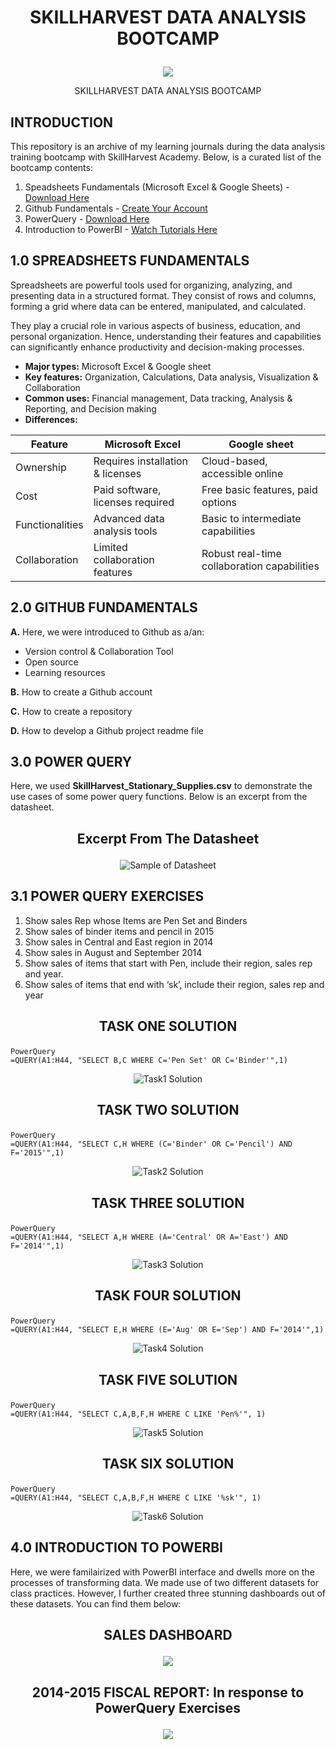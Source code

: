 # <p align="center"/> SKILLHARVEST DATA ANALYSIS BOOTCAMP</p>

<div align="center"> <img src="images/SHLogo.png"> <p>SKILLHARVEST DATA ANALYSIS BOOTCAMP</p> </div>

## INTRODUCTION
This repository is an archive of my learning journals during the data analysis training bootcamp with SkillHarvest Academy. Below, is a curated list of the bootcamp contents:
1. Speadsheets Fundamentals (Microsoft Excel & Google Sheets) - [Download Here](https://www.microsoft.com)
2. Github Fundamentals - [Create Your Account](https://github.com/)
3. PowerQuery - [Download Here](https://www.bing.com/ck/a?!&&p=1e37fcbc5a9a0c62JmltdHM9MTcwNzM1MDQwMCZpZ3VpZD0wMGU2MGU2ZC0wY2QwLTYzYmQtMDcxMi0xZGQ3MGRjZDYyZjkmaW5zaWQ9NTQ3Mw&ptn=3&ver=2&hsh=3&fclid=00e60e6d-0cd0-63bd-0712-1dd70dcd62f9&psq=power+query+download&u=a1aHR0cDovL3d3dy5vZmZpY2UubWljcm9zb2Z0LmNvbS9leGNlbC9kb3dubG9hZC1taWNyb3NvZnQtcG93ZXItcXVlcnktZm9yLWV4Y2VsLUZYMTA0MDE4NjE2LmFzcHg&ntb=1)
4. Introduction to PowerBI - [Watch Tutorials Here](https://www.youtube.com/watch?v=fnA-_iDV_LY&list=PLoyECfvEFOjaMKFbBSKSmnOpEcXqqRegW)

## 1.0 SPREADSHEETS FUNDAMENTALS
Spreadsheets are powerful tools used for organizing, analyzing, and presenting data in a structured format. They consist of rows and columns, forming a grid where data can be entered, manipulated, and calculated.

They play a crucial role in various aspects of business, education, and personal organization. Hence, understanding their features and capabilities can significantly enhance productivity and decision-making processes.

- **Major types:** Microsoft Excel & Google sheet
- **Key features:** Organization, Calculations, Data analysis, Visualization & Collaboration
- **Common uses:** Financial management, Data tracking, Analysis & Reporting, and Decision making
- **Differences:**

<div align="center">
  
| Feature | Microsoft Excel | Google sheet |
|---------|-----------------|--------------|
|Ownership|Requires installation  & licenses|Cloud-based, accessible online|
|Cost|Paid software, licenses required|Free basic features, paid options|
|Functionalities|Advanced data analysis tools|Basic to intermediate capabilities|
|Collaboration|Limited collaboration features|Robust real-time collaboration capabilities|

</div>

## 2.0 GITHUB FUNDAMENTALS
**A.** Here, we were introduced to Github as a/an:
  - Version control & Collaboration Tool
  - Open source
  - Learning resources
    
**B.** How to create a Github account

**C.** How to create a repository

**D.** How to develop a Github project readme file
  
## 3.0 POWER QUERY
Here, we used **SkillHarvest_Stationary_Supplies.csv** to demonstrate the use cases of some power query functions. Below is an excerpt from the datasheet.

## <p align="center"/> **Excerpt From The Datasheet** </p>
<div align="center">
  <img src="images/DatasheetExcerpt.PNG"  alt="Sample of Datasheet">
</div>


## 3.1 POWER QUERY EXERCISES
1. Show sales Rep whose Items are Pen Set and Binders
2. Show sales of binder items and pencil in 2015
3. Show sales in Central and East region in 2014
4. Show sales in August and September 2014
5. Show sales of items that start with Pen, include their region, sales rep and year.
6. Show sales of items that end with ‘sk’, include their region, sales rep and year

## <p align="center"/> TASK ONE SOLUTION </p>
```
PowerQuery
=QUERY(A1:H44, "SELECT B,C WHERE C='Pen Set' OR C='Binder'",1)
```
<div align="center">
  <img src="images/Task1-Sol-Excerpt.PNG" alt="Task1 Solution">
</div>

## <p align="center"/> TASK TWO SOLUTION </p>
```
PowerQuery
=QUERY(A1:H44, "SELECT C,H WHERE (C='Binder' OR C='Pencil') AND F='2015'",1)
```
<div align="center">
  <img src="images/Task2-Sol-Excerpt.PNG" alt="Task2 Solution">
</div>

## <p align="center"/> TASK THREE SOLUTION </p>
```
PowerQuery
=QUERY(A1:H44, "SELECT A,H WHERE (A='Central' OR A='East') AND F='2014'",1)
```
<div align="center">
  <img src="images/Task3-Sol-Excerpt.PNG" alt="Task3 Solution">
</div>

## <p align="center"/> TASK FOUR SOLUTION </p>
```
PowerQuery
=QUERY(A1:H44, "SELECT E,H WHERE (E='Aug' OR E='Sep') AND F='2014'",1)
```
<div align="center">
  <img src="images/Task4-Sol-Excerpt.PNG" alt="Task4 Solution">
</div>

## <p align="center"/> TASK FIVE SOLUTION </p>
```
PowerQuery
=QUERY(A1:H44, "SELECT C,A,B,F,H WHERE C LIKE 'Pen%'", 1)
```
<div align="center">
  <img src="images/Task5-Sol-Excerpt.PNG" alt="Task5 Solution">
</div>

## <p align="center"/> TASK SIX SOLUTION </p>
```
PowerQuery
=QUERY(A1:H44, "SELECT C,A,B,F,H WHERE C LIKE '%sk'", 1)
```
<div align="center">
  <img src="images/Task6-Sol-Excerpt.PNG" alt="Task6 Solution">
</div>

## 4.0 INTRODUCTION TO POWERBI
Here, we were familairized with PowerBI interface and dwells more on the processes of transforming data. We made use of two different datasets for class practices. However, I further created three stunning dashboards out of these datasets. You can find them below:

## <p align="center"/> SALES DASHBOARD </p>
<div align="center"> <img src="images/StationeriesDashboard2.PNG"> </div>


## <p align="center"/> 2014-2015 FISCAL REPORT: In response to PowerQuery Exercises </p>
<div align="center"> <img src="images/StationeriesDashboard1.PNG"> </div>
